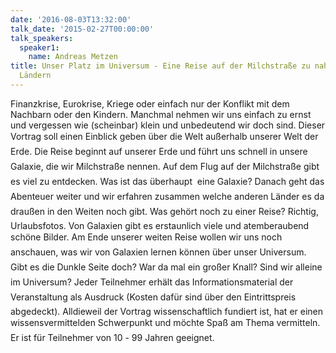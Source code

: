 ```yaml
---
date: '2016-08-03T13:32:00'
talk_date: '2015-02-27T00:00:00'
talk_speakers:
  speaker1:
    name: Andreas Metzen
title: Unser Platz im Universum - Eine Reise auf der Milchstraße zu nahen und fernen
  Ländern
---
```


Finanzkrise, Eurokrise, Kriege oder einfach nur der Konflikt mit dem Nachbarn oder den Kindern. Manchmal nehmen wir uns einfach zu ernst und vergessen wie (scheinbar) klein und unbedeutend wir doch sind. Dieser Vortrag soll einen Einblick geben über die Welt außerhalb unserer Welt der Erde. Die Reise beginnt auf unserer Erde und führt uns schnell in unsere Galaxie, die wir Milchstraße nennen. Auf dem Flug auf der Milchstraße gibt es viel zu entdecken. Was ist das überhaupt  eine Galaxie? Danach geht das Abenteuer weiter und wir erfahren zusammen welche anderen Länder es da draußen in den Weiten noch gibt. Was gehört noch zu einer Reise? Richtig, Urlaubsfotos. Von Galaxien gibt es erstaunlich viele und atemberaubend schöne Bilder. Am Ende unserer weiten Reise wollen wir uns noch anschauen, was wir von Galaxien lernen können über unser Universum. Gibt es die Dunkle Seite doch? War da mal ein großer Knall? Sind wir alleine im Universum? Jeder Teilnehmer erhält das Informationsmaterial der Veranstaltung als Ausdruck (Kosten dafür sind über den Eintrittspreis abgedeckt). Alldieweil der Vortrag wissenschaftlich fundiert ist, hat er einen wissensvermittelden Schwerpunkt und möchte Spaß am Thema vermitteln. Er ist für Teilnehmer von 10 - 99 Jahren geeignet.
